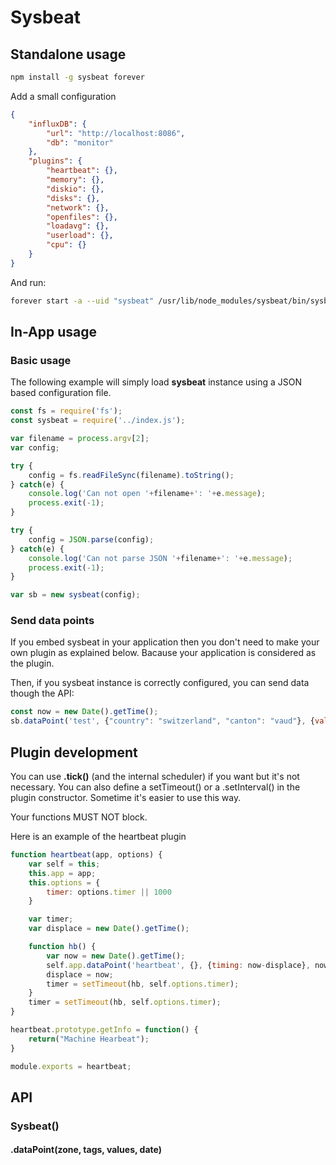 # Sysbeat

## Standalone usage

```bash
npm install -g sysbeat forever
```

Add a small configuration
```json
{
	"influxDB": {
		"url": "http://localhost:8086",
		"db": "monitor"
	},
	"plugins": {
		"heartbeat": {},
		"memory": {},
		"diskio": {},
		"disks": {},
		"network": {},
		"openfiles": {},
		"loadavg": {},
		"userload": {},
		"cpu": {}
	}
}
```

And run:
```bash
forever start -a --uid "sysbeat" /usr/lib/node_modules/sysbeat/bin/sysbeat.js /etc/sysbeat.json
```

## In-App usage

### Basic usage

The following example will simply load **sysbeat** instance using a JSON based configuration file.

```javascript
const fs = require('fs');
const sysbeat = require('../index.js');

var filename = process.argv[2];
var config;

try {
	config = fs.readFileSync(filename).toString();
} catch(e) {
	console.log('Can not open '+filename+': '+e.message);
	process.exit(-1);
}

try {
	config = JSON.parse(config);
} catch(e) {
	console.log('Can not parse JSON '+filename+': '+e.message);
	process.exit(-1);
}

var sb = new sysbeat(config);
```

### Send data points

If you embed sysbeat in your application then you don't need to make your own plugin as explained below. Bacause your application is considered as the plugin.

Then, if you sysbeat instance is correctly configured, you can send data though the API:

```javascript
const now = new Date().getTime();
sb.dataPoint('test', {"country": "switzerland", "canton": "vaud"}, {value: 1}, now);
```

## Plugin development

You can use **.tick()** (and the internal scheduler) if you want but it's not necessary. You can also define a setTimeout() or a .setInterval() in the plugin constructor. Sometime it's easier to use this way.

Your functions MUST NOT block.

Here is an example of the heartbeat plugin

```javascript
function heartbeat(app, options) {
	var self = this;
	this.app = app;
	this.options = {
		timer: options.timer || 1000
	}

	var timer;
	var displace = new Date().getTime();

	function hb() {
		var now = new Date().getTime();
		self.app.dataPoint('heartbeat', {}, {timing: now-displace}, now);
		displace = now;
		timer = setTimeout(hb, self.options.timer);
	}
	timer = setTimeout(hb, self.options.timer);
}

heartbeat.prototype.getInfo = function() {
	return("Machine Hearbeat");
}

module.exports = heartbeat;
```

## API

### Sysbeat()
#### .dataPoint(zone, tags, values, date)

